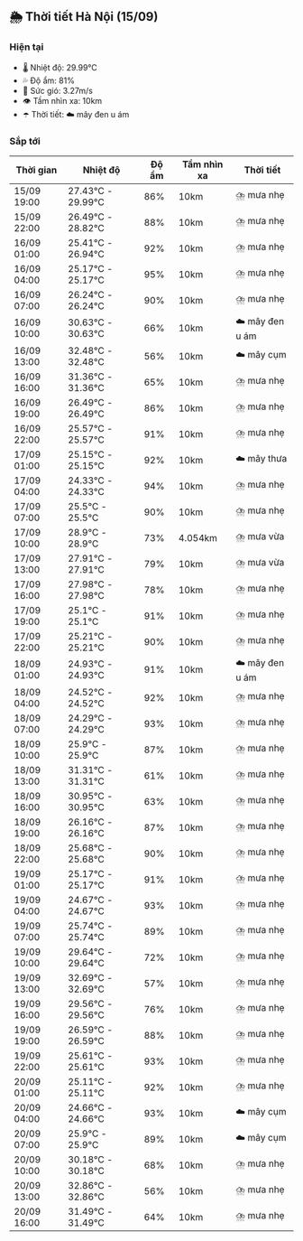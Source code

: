 ## 🌦️ Thời tiết Hà Nội (15/09)

### Hiện tại

- 🌡️ Nhiệt độ: 29.99℃
- 💦 Độ ẩm: 81%
- 💨 Sức gió: 3.27m/s
- 👁️ Tầm nhìn xa: 10km
- ☂️ Thời tiết: ☁️ mây đen u ám

### Sắp tới

| Thời gian | Nhiệt độ | Độ ẩm | Tầm nhìn xa | Thời tiết |
| --- | --- | --- | --- | --- |
| 15/09 19:00 | 27.43℃ - 29.99℃ | 86% | 10km | ⛈️ mưa nhẹ |
| 15/09 22:00 | 26.49℃ - 28.82℃ | 88% | 10km | ⛈️ mưa nhẹ |
| 16/09 01:00 | 25.41℃ - 26.94℃ | 92% | 10km | ⛈️ mưa nhẹ |
| 16/09 04:00 | 25.17℃ - 25.17℃ | 95% | 10km | ⛈️ mưa nhẹ |
| 16/09 07:00 | 26.24℃ - 26.24℃ | 90% | 10km | ⛈️ mưa nhẹ |
| 16/09 10:00 | 30.63℃ - 30.63℃ | 66% | 10km | ☁️ mây đen u ám |
| 16/09 13:00 | 32.48℃ - 32.48℃ | 56% | 10km | ☁️ mây cụm |
| 16/09 16:00 | 31.36℃ - 31.36℃ | 65% | 10km | ⛈️ mưa nhẹ |
| 16/09 19:00 | 26.49℃ - 26.49℃ | 86% | 10km | ⛈️ mưa nhẹ |
| 16/09 22:00 | 25.57℃ - 25.57℃ | 91% | 10km | ⛈️ mưa nhẹ |
| 17/09 01:00 | 25.15℃ - 25.15℃ | 92% | 10km | ☁️ mây thưa |
| 17/09 04:00 | 24.33℃ - 24.33℃ | 94% | 10km | ⛈️ mưa nhẹ |
| 17/09 07:00 | 25.5℃ - 25.5℃ | 90% | 10km | ⛈️ mưa nhẹ |
| 17/09 10:00 | 28.9℃ - 28.9℃ | 73% | 4.054km | ⛈️ mưa vừa |
| 17/09 13:00 | 27.91℃ - 27.91℃ | 79% | 10km | ⛈️ mưa vừa |
| 17/09 16:00 | 27.98℃ - 27.98℃ | 78% | 10km | ⛈️ mưa nhẹ |
| 17/09 19:00 | 25.1℃ - 25.1℃ | 91% | 10km | ⛈️ mưa nhẹ |
| 17/09 22:00 | 25.21℃ - 25.21℃ | 90% | 10km | ⛈️ mưa nhẹ |
| 18/09 01:00 | 24.93℃ - 24.93℃ | 91% | 10km | ☁️ mây đen u ám |
| 18/09 04:00 | 24.52℃ - 24.52℃ | 92% | 10km | ⛈️ mưa nhẹ |
| 18/09 07:00 | 24.29℃ - 24.29℃ | 93% | 10km | ⛈️ mưa nhẹ |
| 18/09 10:00 | 25.9℃ - 25.9℃ | 87% | 10km | ⛈️ mưa nhẹ |
| 18/09 13:00 | 31.31℃ - 31.31℃ | 61% | 10km | ⛈️ mưa nhẹ |
| 18/09 16:00 | 30.95℃ - 30.95℃ | 63% | 10km | ⛈️ mưa nhẹ |
| 18/09 19:00 | 26.16℃ - 26.16℃ | 87% | 10km | ⛈️ mưa nhẹ |
| 18/09 22:00 | 25.68℃ - 25.68℃ | 90% | 10km | ⛈️ mưa nhẹ |
| 19/09 01:00 | 25.17℃ - 25.17℃ | 91% | 10km | ⛈️ mưa nhẹ |
| 19/09 04:00 | 24.67℃ - 24.67℃ | 93% | 10km | ⛈️ mưa nhẹ |
| 19/09 07:00 | 25.74℃ - 25.74℃ | 89% | 10km | ⛈️ mưa nhẹ |
| 19/09 10:00 | 29.64℃ - 29.64℃ | 72% | 10km | ⛈️ mưa nhẹ |
| 19/09 13:00 | 32.69℃ - 32.69℃ | 57% | 10km | ⛈️ mưa nhẹ |
| 19/09 16:00 | 29.56℃ - 29.56℃ | 76% | 10km | ⛈️ mưa nhẹ |
| 19/09 19:00 | 26.59℃ - 26.59℃ | 88% | 10km | ⛈️ mưa nhẹ |
| 19/09 22:00 | 25.61℃ - 25.61℃ | 93% | 10km | ⛈️ mưa nhẹ |
| 20/09 01:00 | 25.11℃ - 25.11℃ | 92% | 10km | ⛈️ mưa nhẹ |
| 20/09 04:00 | 24.66℃ - 24.66℃ | 93% | 10km | ☁️ mây cụm |
| 20/09 07:00 | 25.9℃ - 25.9℃ | 89% | 10km | ☁️ mây cụm |
| 20/09 10:00 | 30.18℃ - 30.18℃ | 68% | 10km | ⛈️ mưa nhẹ |
| 20/09 13:00 | 32.86℃ - 32.86℃ | 56% | 10km | ⛈️ mưa nhẹ |
| 20/09 16:00 | 31.49℃ - 31.49℃ | 64% | 10km | ⛈️ mưa nhẹ |

